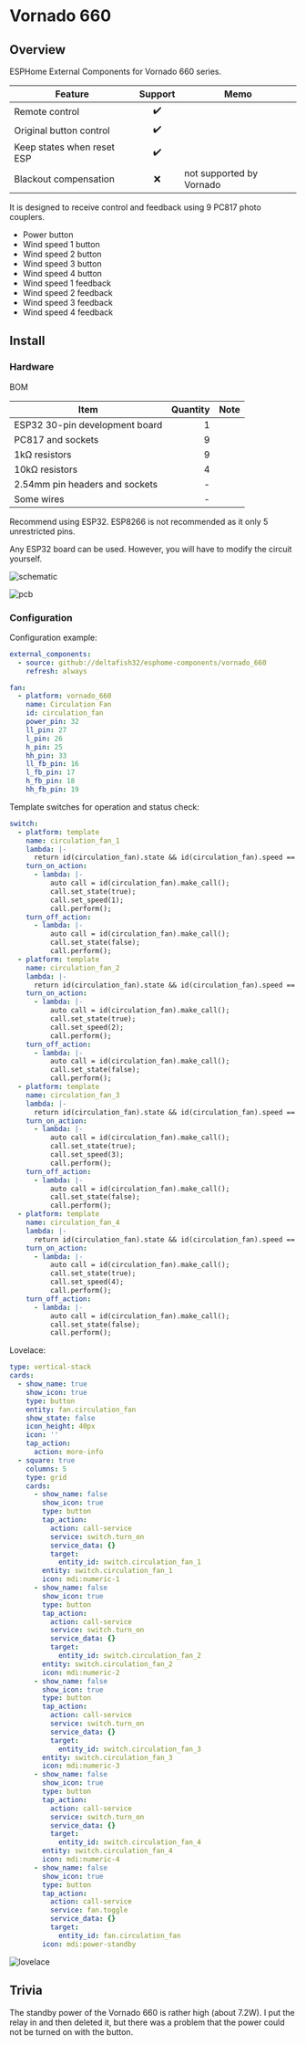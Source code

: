 # Vornado 660
## Overview
ESPHome External Components for Vornado 660 series.

| Feature | Support | Memo |
| - | :-: | - |
| Remote control | ✔️ | |
| Original button control | ✔️ | |
| Keep states when reset ESP | ✔️ | |
| Blackout compensation | ❌ | not supported by Vornado |

It is designed to receive control and feedback using 9 PC817 photo couplers.

- Power button
- Wind speed 1 button
- Wind speed 2 button
- Wind speed 3 button
- Wind speed 4 button
- Wind speed 1 feedback
- Wind speed 2 feedback
- Wind speed 3 feedback
- Wind speed 4 feedback


## Install
### Hardware
BOM

| Item | Quantity | Note |
| - | -: | - |
| ESP32 30-pin development board | 1 | |
| PC817 and sockets | 9 | |
| 1kΩ resistors | 9 | |
| 10kΩ resistors | 4 | |
| 2.54mm pin headers and sockets | - | |
| Some wires | - | |

Recommend using ESP32. ESP8266 is not recommended as it only 5 unrestricted pins.

Any ESP32 board can be used. However, you will have to modify the circuit yourself.

![schematic](./pcb/vornado_schem.png)

![pcb](./pcb/vornado_pcb.png)


### Configuration
Configuration example:

```yaml
external_components:
  - source: github://deltafish32/esphome-components/vornado_660
    refresh: always

fan:
  - platform: vornado_660
    name: Circulation Fan
    id: circulation_fan
    power_pin: 32
    ll_pin: 27
    l_pin: 26
    h_pin: 25
    hh_pin: 33
    ll_fb_pin: 16
    l_fb_pin: 17
    h_fb_pin: 18
    hh_fb_pin: 19
```

Template switches for operation and status check:

```yaml
switch:
  - platform: template
    name: circulation_fan_1
    lambda: |-
      return id(circulation_fan).state && id(circulation_fan).speed == 1;
    turn_on_action:
      - lambda: |-
          auto call = id(circulation_fan).make_call();
          call.set_state(true);
          call.set_speed(1);
          call.perform();
    turn_off_action:
      - lambda: |-
          auto call = id(circulation_fan).make_call();
          call.set_state(false);
          call.perform();
  - platform: template
    name: circulation_fan_2
    lambda: |-
      return id(circulation_fan).state && id(circulation_fan).speed == 2;
    turn_on_action:
      - lambda: |-
          auto call = id(circulation_fan).make_call();
          call.set_state(true);
          call.set_speed(2);
          call.perform();
    turn_off_action:
      - lambda: |-
          auto call = id(circulation_fan).make_call();
          call.set_state(false);
          call.perform();
  - platform: template
    name: circulation_fan_3
    lambda: |-
      return id(circulation_fan).state && id(circulation_fan).speed == 3;
    turn_on_action:
      - lambda: |-
          auto call = id(circulation_fan).make_call();
          call.set_state(true);
          call.set_speed(3);
          call.perform();
    turn_off_action:
      - lambda: |-
          auto call = id(circulation_fan).make_call();
          call.set_state(false);
          call.perform();
  - platform: template
    name: circulation_fan_4
    lambda: |-
      return id(circulation_fan).state && id(circulation_fan).speed == 4;
    turn_on_action:
      - lambda: |-
          auto call = id(circulation_fan).make_call();
          call.set_state(true);
          call.set_speed(4);
          call.perform();
    turn_off_action:
      - lambda: |-
          auto call = id(circulation_fan).make_call();
          call.set_state(false);
          call.perform();
```

Lovelace:

```yaml
type: vertical-stack
cards:
  - show_name: true
    show_icon: true
    type: button
    entity: fan.circulation_fan
    show_state: false
    icon_height: 40px
    icon: ''
    tap_action:
      action: more-info
  - square: true
    columns: 5
    type: grid
    cards:
      - show_name: false
        show_icon: true
        type: button
        tap_action:
          action: call-service
          service: switch.turn_on
          service_data: {}
          target:
            entity_id: switch.circulation_fan_1
        entity: switch.circulation_fan_1
        icon: mdi:numeric-1
      - show_name: false
        show_icon: true
        type: button
        tap_action:
          action: call-service
          service: switch.turn_on
          service_data: {}
          target:
            entity_id: switch.circulation_fan_2
        entity: switch.circulation_fan_2
        icon: mdi:numeric-2
      - show_name: false
        show_icon: true
        type: button
        tap_action:
          action: call-service
          service: switch.turn_on
          service_data: {}
          target:
            entity_id: switch.circulation_fan_3
        entity: switch.circulation_fan_3
        icon: mdi:numeric-3
      - show_name: false
        show_icon: true
        type: button
        tap_action:
          action: call-service
          service: switch.turn_on
          service_data: {}
          target:
            entity_id: switch.circulation_fan_4
        entity: switch.circulation_fan_4
        icon: mdi:numeric-4
      - show_name: false
        show_icon: true
        type: button
        tap_action:
          action: call-service
          service: fan.toggle
          service_data: {}
          target:
            entity_id: fan.circulation_fan
        icon: mdi:power-standby
```

![lovelace](./lovelace.png)



## Trivia
The standby power of the Vornado 660 is rather high (about 7.2W). I put the relay in and then deleted it, but there was a problem that the power could not be turned on with the button.
